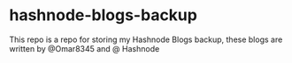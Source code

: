 # hashnode-blogs-backup
This repo is a repo for storing my Hashnode Blogs backup, these blogs are written by @Omar8345 and @ Hashnode
